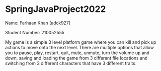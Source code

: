 # SpringJavaProject2022

Name: Farhaan Khan (adck927)

Student Number: 210052555

My game is a simple 3 level platform game where you can kill and pick up actions to move onto the next level. There are multiple options that allow you to pause, play, restart, quit, mute, unmute, turn the volume up and  down, saving and loading the game from 3 different file locations and switching from 3 different characters that  have 3 different traits.
